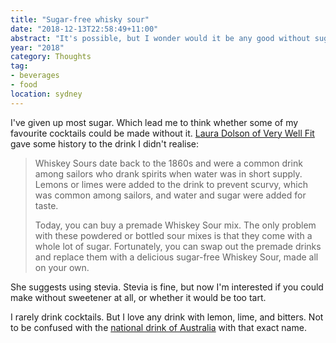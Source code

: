 ```yaml
---
title: "Sugar-free whisky sour"
date: "2018-12-13T22:58:49+11:00"
abstract: "It's possible, but I wonder would it be any good without sugar at all?"
year: "2018"
category: Thoughts
tag:
- beverages
- food
location: sydney
---
```

I've given up most sugar. Which lead me to think whether some of my favourite cocktails could be made without it. [Laura Dolson of Very Well Fit] gave some history to the drink I didn't realise:

> Whiskey Sours date back to the 1860s and were a common drink among sailors who drank spirits when water was in short supply. Lemons or limes were added to the drink to prevent scurvy, which was common among sailors, and water and sugar were added for taste. 
> 
> Today, you can buy a premade Whiskey Sour mix. The only problem with these powdered or bottled sour mixes is that they come with a whole lot of sugar. Fortunately, you can swap out the premade drinks and replace them with a delicious sugar-free Whiskey Sour, made all on your own. 

She suggests using stevia. Stevia is fine, but now I'm interested if you could make without sweetener at all, or whether it would be too tart.

I rarely drink cocktails. But I love any drink with lemon, lime, and bitters. Not to be confused with the [national drink of Australia] with that exact name.

[Laura Dolson of Very Well Fit]: https://www.verywellfit.com/sugar-free-whiskey-sour-2241645
[national drink of Australia]: https://www.abc.net.au/news/2018-12-08/lemon-lime-and-bitters-australias-national-drink/10591442

